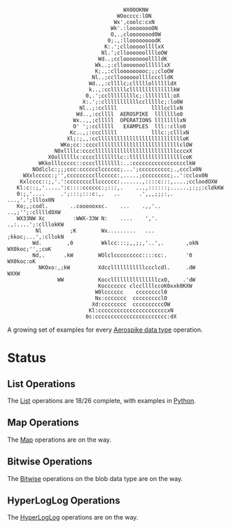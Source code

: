 
```
                                                                                
                                     WX0OOKNW                                   
                                   WOocccc:lON                                  
                                  Wx',coolc:cxN                                 
                                 Wk'.:loooooooON                                
                                 O,.,cloooooood0W                               
                                0;.,:lloooooooodK                               
                               K:.';cllooooollllxX                              
                              Nl.';clloooooolllloOW                             
                             Wd..;ccloooooooolllldK                             
                            Wk..;:cllooooooollllllxX                            
                            K;.,:cllooooooooc;;;cloOW                           
                           Nl..;cclloooooollllccclldK                           
                          Wd..,:cllllc;clllllolllllldX                          
                          k..,:cclllllcllllllllllllllkW                         
                         0,.';cclllllllllc;:llllllll:oX                         
                        X:.';:clllllllllllcclllllc;:lo0W                        
                       Nl..;:ccllll           llllccllxN                        
                      Wd..,:ccllll  AEROSPIKE  lllllllo0                        
                     Wx..,,;clllll  OPERATIONS llllllllxN                       
                     O' ';:cclllll   EXAMPLES  lll::cllo0                       
                    Kc..,;:ccclllll           lllc:;clllxN                      
                   Xl;:;,,:ccllllllllllllllllllllllllllloK                      
                 WKo;cc::ccccllllllllllllllllllllllllllclOW                     
               N0xllllc:ccccllllllllllllllllllllllllllcccxX                     
             XOollllllc:ccccllllllllc::lllllllllllllllllcoK                     
          WKkolllccccc::ccccllllllll:..:ccccccccccccccccclkW                    
        NOdlclc:;;;ccc:cccccclcccccc;...';cccccccccc;.,ccclx0N                  
     WXxlccccc:;'',cccccccccllccccc:,.....;ccccccccc;..':cclox0N                
    Kxlcccc::;,'.':ccccccccllcccccc:.......,::::c:::,....;ccloodOXW             
   Kl:c::;,'.....':c::::cccccc:;:::,.    ...,::::::;......;:;;:cldkKW           
   0:;,'....     .';:::;:::c:,.   ..      .',,,;;;:,.   ...,'.';lllox0N         
   Ko;,;codl.       ..coooooxxc.    ...    .,,'..        ..,;'';:clllldOXW      
   WX33NW Xc         :WWX-33W N:    ....    ','.          .,:....';:clllokKW    
         Nl         ;K        Wx.........   ...            ;kkoc;...',:cllokN   
        Wd.        ,0         Wklcc:::;,,;;,'..',.       ,okN  WX0koc;'',;coK   
        Nd,.      .kW        WOlclccccccccc::::cc:.      '0         WX0koc:oK   
          NKOxo:,;kW         Xdcclllllllllllccclcdl.     .dW             WXXW   
                WW           KocclllllllllllllllcxO,    .'dW                    
                             Koccccccc clccllllccoK0xxk0KXW                     
                            W0lcccccc    ccccccccl0                             
                            Nx:ccccccc  ccccccccclO                             
                           Xd:cccccccc  ccccccccccOW                            
                          Kl:ccccccccccccccccccccccxN                           
                         0c:ccccccccccccccccccccccc:dX                          

```

A growing set of examples for every [Aerospike data type](https://www.aerospike.com/docs/guide/data-types.html) operation.

Status
======

List Operations
---------------
The [List](https://www.aerospike.com/docs/guide/cdt-list.html#list-api) operations are 18/26 complete, with examples in [Python](https://github.com/aerospike-examples/aerospike-operations-examples/tree/master/python/list).

Map Operations
-------------
The [Map](https://www.aerospike.com/docs/guide/cdt-map.html#map-apis) operations are on the way.

Bitwise Operations
------------------
The [Bitwise](https://www.aerospike.com/docs/guide/bitwise.html) operations on the blob data type are on the way.

HyperLogLog Operations
----------------------
The [HyperLogLog](https://www.aerospike.com/docs/guide/hyperloglog.html) operations are on the way.


